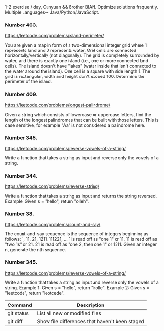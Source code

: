 1-2 exercise / day, Cunyuan && Brother BIAN. Optimize solutions frequently. Multiple Languages-- Java/Python/JavaScript.

### Number 463.
https://leetcode.com/problems/island-perimeter/

You are given a map in form of a two-dimensional integer grid where 1 represents land and 0 represents water. Grid cells are connected horizontally/vertically (not diagonally). The grid is completely surrounded by water, and there is exactly one island (i.e., one or more connected land cells). The island doesn't have "lakes" (water inside that isn't connected to the water around the island). One cell is a square with side length 1. The grid is rectangular, width and height don't exceed 100. Determine the perimeter of the island.

### Number 409.
https://leetcode.com/problems/longest-palindrome/

Given a string which consists of lowercase or uppercase letters, find the length of the longest palindromes that can be built with those letters.
This is case sensitive, for example "Aa" is not considered a palindrome here.

### Number 345.  
https://leetcode.com/problems/reverse-vowels-of-a-string/

Write a function that takes a string as input and reverse only the vowels of a string.

### Number 344.  
https://leetcode.com/problems/reverse-string/

Write a function that takes a string as input and returns the string reversed.
Example: Given s = "hello", return "olleh".

### Number 38.
https://leetcode.com/problems/count-and-say/

The count-and-say sequence is the sequence of integers beginning as follows:
1, 11, 21, 1211, 111221, ...
1 is read off as "one 1" or 11.
11 is read off as "two 1s" or 21.
21 is read off as "one 2, then one 1" or 1211.
Given an integer n, generate the nth sequence.

### Number 345.
https://leetcode.com/problems/reverse-vowels-of-a-string/

Write a function that takes a string as input and reverse only the vowels of a string.
Example 1:
Given s = "hello", return "holle".
Example 2:
Given s = "leetcode", return "leotcede".



| Command | Description |
| --- | --- |
| git status | List all new or modified files |
| git diff | Show file differences that haven't been staged |
